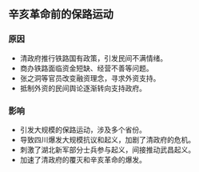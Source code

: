 ## 辛亥革命前的保路运动
### 原因
- 清政府推行铁路国有政策，引发民间不满情绪。
- 商办铁路面临资金短缺、经营不善等问题。
- 张之洞等官员改变融资理念，寻求外资支持。
- 抵制外资的民间舆论逐渐转向支持政府。

### 影响
- 引发大规模的保路运动，涉及多个省份。
- 导致四川爆发大规模抗议和起义，加剧了清政府的危机。
- 刺激了湖北新军部分士兵参与起义，间接推动武昌起义。
- 加速了清政府的覆灭和辛亥革命的爆发。